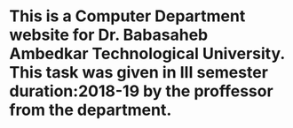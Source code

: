 # This is a Computer Department website for Dr. Babasaheb Ambedkar Technological University. This task was given in III semester duration:2018-19 by the proffessor from the department. 
